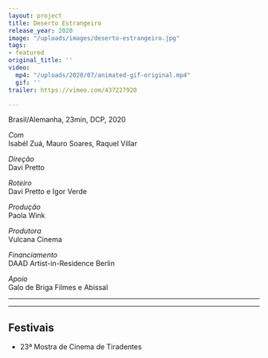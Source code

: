 ```yaml
---
layout: project
title: Deserto Estrangeiro
release_year: 2020
image: "/uploads/images/deserto-estrangeiro.jpg"
tags:
- featured
original_title: ''
video:
  mp4: "/uploads/2020/07/animated-gif-original.mp4"
  gif: ''
trailer: https://vimeo.com/437227920

---
```

Brasil/Alemanha, 23min, DCP, 2020

_Com_  
Isabél Zuá, Mauro Soares, Raquel Villar

_Direção_  
Davi Pretto

_Roteiro_  
Davi Pretto e Igor Verde

_Produção_  
Paola Wink

_Produtora_  
Vulcana Cinema

_Financiamento_  
DAAD Artist-in-Residence Berlin

_Apoio_  
Galo de Briga Filmes e Abissal

***

***

## Festivais

* 23ª Mostra de Cinema de Tiradentes
